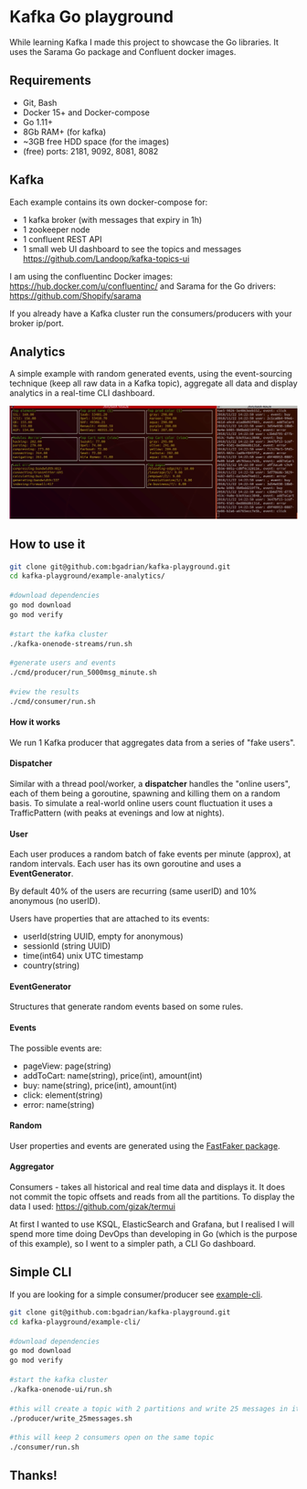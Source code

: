 # Kafka Go playground

While learning Kafka I made this project to showcase the Go libraries. It uses the Sarama Go package and Confluent docker images. 

## Requirements

* Git, Bash
* Docker 15+ and Docker-compose
* Go 1.11+
* 8Gb RAM+ (for kafka)
* ~3GB free HDD space (for the images)
* (free) ports: 2181, 9092, 8081, 8082

## Kafka
Each example contains its own docker-compose for:
* 1 kafka broker (with messages that expiry in 1h)
* 1 zookeeper node
* 1 confluent REST API
* 1 small web UI dashboard to see the topics and messages https://github.com/Landoop/kafka-topics-ui

I am using the confluentinc Docker images: https://hub.docker.com/u/confluentinc/
and Sarama for the Go drivers: https://github.com/Shopify/sarama

If you already have a Kafka cluster run the consumers/producers with your broker ip/port.

## Analytics

A simple example with random generated events, using the event-sourcing technique (keep all raw data in a Kafka topic), aggregate all data and display analytics in a real-time CLI dashboard. 

![demo](./example-analytics/demo.gif)

## How to use it

```bash
git clone git@github.com:bgadrian/kafka-playground.git
cd kafka-playground/example-analytics/

#download dependencies
go mod download
go mod verify

#start the kafka cluster
./kafka-onenode-streams/run.sh

#generate users and events
./cmd/producer/run_5000msg_minute.sh 

#view the results
./cmd/consumer/run.sh

```
#### How it works

We run 1 Kafka producer that aggregates data from a series of "fake users".

#### Dispatcher
Similar with a thread pool/worker, a **dispatcher** handles the "online users", each of them being a goroutine, spawning and killing them on a random basis.
To simulate a real-world online users count fluctuation it uses a TrafficPattern (with peaks at evenings and low at nights). 

#### User
Each user produces a random batch of fake events per minute (approx), at random intervals. Each user has its own goroutine and uses a **EventGenerator**. 

By default 40% of the users are recurring (same userID) and 10% anonymous (no userID).

Users have properties that are attached to its events:
* userId(string UUID, empty for anonymous)
* sessionId (string UUID)
* time(int64) unix UTC timestamp
* country(string)


#### EventGenerator
Structures that generate random events based on some rules.
#### Events
The possible events are: 
* pageView: page(string)
* addToCart: name(string), price(int), amount(int)
* buy: name(string), price(int), amount(int)
* click: element(string)
* error: name(string)


#### Random
User properties and events are generated using the [FastFaker package](https://github.com/bgadrian/fastfaker/).
 

#### Aggregator

Consumers - takes all historical and real time data and displays it. 
It does not commit the topic offsets and reads from all the partitions. 
To display the data I used: https://github.com/gizak/termui

At first I wanted to use KSQL, ElasticSearch and Grafana, but I realised I will spend more time doing DevOps than developing in Go (which is the purpose of this example), so I went to a simpler path, a CLI Go dashboard.


## Simple CLI
If you are looking for a simple consumer/producer see [example-cli](./example-cli).

```bash
git clone git@github.com:bgadrian/kafka-playground.git
cd kafka-playground/example-cli/

#download dependencies
go mod download
go mod verify

#start the kafka cluster
./kafka-onenode-ui/run.sh 

#this will create a topic with 2 partitions and write 25 messages in it and close
./producer/write_25messages.sh

#this will keep 2 consumers open on the same topic 
./consumer/run.sh
```
## Thanks!

